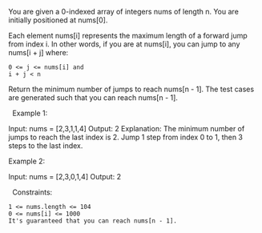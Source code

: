 You are given a 0-indexed array of integers nums of length n. You are initially positioned at nums[0].

Each element nums[i] represents the maximum length of a forward jump from index i. In other words, if you are at nums[i], you can jump to any nums[i + j] where:


	0 <= j <= nums[i] and
	i + j < n


Return the minimum number of jumps to reach nums[n - 1]. The test cases are generated such that you can reach nums[n - 1].

 
Example 1:

Input: nums = [2,3,1,1,4]
Output: 2
Explanation: The minimum number of jumps to reach the last index is 2. Jump 1 step from index 0 to 1, then 3 steps to the last index.


Example 2:

Input: nums = [2,3,0,1,4]
Output: 2


 
Constraints:


	1 <= nums.length <= 104
	0 <= nums[i] <= 1000
	It's guaranteed that you can reach nums[n - 1].

